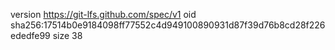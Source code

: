 version https://git-lfs.github.com/spec/v1
oid sha256:17514b0e9184098ff77552c4d949100890931d87f39d76b8cd28f226ededfe99
size 38
